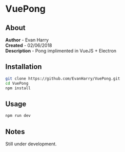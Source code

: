 # VuePong

## About
**Author** - Evan Harry  
**Created** - 02/06/2018  
**Description** - Pong implimented in VueJS + Electron

## Installation
```bash
git clone https://github.com/EvanHarry/VuePong.git
cd VuePong
npm install
```

## Usage
```bash
npm run dev
```

## Notes
Still under development.
